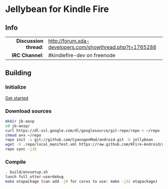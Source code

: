 # Jellybean for Kindle Fire

## Info

|||
|-----------------------------------:|:--------------------------|
|**Discussion thread**: | http://forum.xda-developers.com/showthread.php?t=1765288
|**IRC Channel**:   	| #kindlefire-dev on freenode


## Building 

### Initialize
[Get started](https://github.com/KFire-Android/android_local_manifest/wiki)

### Download sources

```bash
mkdir jb-aosp
cd jb-aosp/
curl https://dl-ssl.google.com/dl/googlesource/git-repo/repo > ~/repo
chmod a+x ~/repo
repo init -u git://github.com/CyanogenMod/android.git -b jellybean
wget -O .repo/local_manifest.xml https://raw.github.com/KFire-Android/android_local_manifest/jb-cm/local_manifest.xml 
repo sync -j16
```

### Compile

```bash
. build/envsetup.sh
lunch full_otter-userdebug
make otapackage (can add -j# for cores to use: make -j32 otapackage)
```
